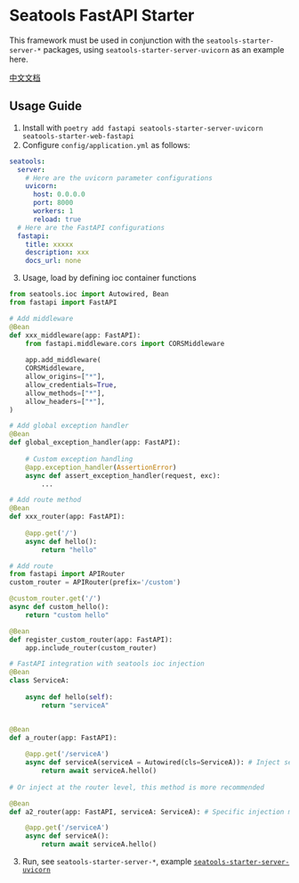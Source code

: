 # Seatools FastAPI Starter

This framework must be used in conjunction with the `seatools-starter-server-*` packages, using `seatools-starter-server-uvicorn` as an example here.

[中文文档](./README_zh.md)

## Usage Guide
1. Install with `poetry add fastapi seatools-starter-server-uvicorn seatools-starter-web-fastapi`
2. Configure `config/application.yml` as follows:
```yaml
seatools:
  server:
    # Here are the uvicorn parameter configurations
    uvicorn:
      host: 0.0.0.0
      port: 8000
      workers: 1
      reload: true
  # Here are the FastAPI configurations
  fastapi:
    title: xxxxx
    description: xxx
    docs_url: none
```
3. Usage, load by defining ioc container functions
```python
from seatools.ioc import Autowired, Bean
from fastapi import FastAPI

# Add middleware
@Bean
def xxx_middleware(app: FastAPI):
    from fastapi.middleware.cors import CORSMiddleware
    
    app.add_middleware(
    CORSMiddleware,
    allow_origins=["*"],
    allow_credentials=True,
    allow_methods=["*"],
    allow_headers=["*"],
)

# Add global exception handler
@Bean
def global_exception_handler(app: FastAPI):
    
    # Custom exception handling
    @app.exception_handler(AssertionError)
    async def assert_exception_handler(request, exc):
        ...

# Add route method
@Bean
def xxx_router(app: FastAPI):
    
    @app.get('/')
    async def hello():
        return "hello"

# Add route
from fastapi import APIRouter
custom_router = APIRouter(prefix='/custom')

@custom_router.get('/')
async def custom_hello():
    return "custom hello"

@Bean
def register_custom_router(app: FastAPI):
    app.include_router(custom_router)

# FastAPI integration with seatools ioc injection
@Bean
class ServiceA:
    
    async def hello(self):
        return "serviceA"


@Bean
def a_router(app: FastAPI):
    
    @app.get('/serviceA')
    async def serviceA(serviceA = Autowired(cls=ServiceA)): # Inject seatools.ioc in the controller parameter using Autowired, note that the type should not be explicitly declared here, FastAPI will fail on parameter type checking for unsupported types
        return await serviceA.hello()
    
# Or inject at the router level, this method is more recommended

@Bean
def a2_router(app: FastAPI, serviceA: ServiceA): # Specific injection method see seatools

    @app.get('/serviceA')
    async def serviceA():
        return await serviceA.hello()
```
3. Run, see `seatools-starter-server-*`, example [`seatools-starter-server-uvicorn`](https://gitee.com/seatools-py/seatools-starter-server-uvicorn)
